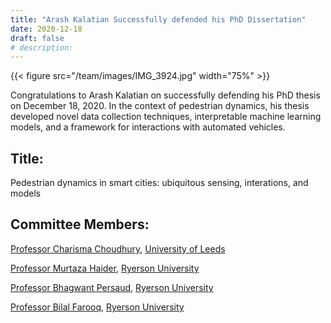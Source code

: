 ```yaml
---
title: "Arash Kalatian Successfully defended his PhD Dissertation"
date: 2020-12-18
draft: false
# description:
---
```

{{< figure src="/team/images/IMG_3924.jpg" width="75%" >}}


<!--more-->

Congratulations to Arash Kalatian on successfully defending his PhD thesis on December 18, 2020. In the context of pedestrian dynamics, his thesis developed novel data collection techniques, interpretable machine learning models, and a framework for interactions with automated vehicles. 


## Title: 

Pedestrian dynamics in smart cities: ubiquitous sensing, interations, and models

## Committee Members:
  [Professor Charisma Choudhury](https://environment.leeds.ac.uk/transport/staff/924/dr-charisma-choudhury), [University of Leeds](https://www.leeds.ac.uk/)
  
  [Professor Murtaza Haider](https://www.ryerson.ca/tedrogersschool/business-management/majors/real-estate-management/faculty/murtaza-haider/), [Ryerson University](https://www.ryerson.ca/)
    
  [Professor Bhagwant Persaud](https://www.ryerson.ca/civil/people/faculty/bhagwant-persaud/), [Ryerson University](https://www.ryerson.ca/)
    
  [Professor Bilal Farooq](https://www.ryerson.ca/civil/people/faculty/bilal-farooq/), [Ryerson University](https://www.ryerson.ca/)

